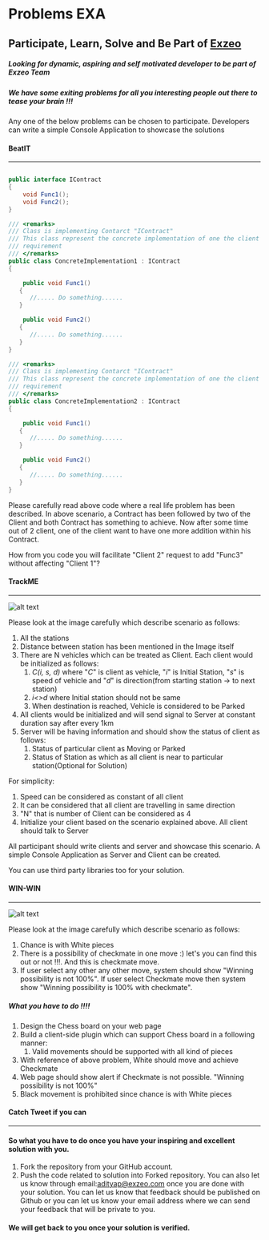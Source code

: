 # Problems EXA

## Participate, Learn, Solve and Be Part of [Exzeo](http://exzeosoftware.com)

##### Looking for dynamic, aspiring and self motivated developer to be part of Exzeo Team

##### We have some exiting problems for all you interesting people out there to tease your brain !!!

Any one of the below problems can be chosen to participate. Developers can write a simple Console Application
to showcase the solutions

#### BeatIT
***

~~~ csharp

public interface IContract
{
    void Func1();
    void Func2();
}

/// <remarks>
/// Class is implementing Contarct "IContract"
/// This class represent the concrete implementation of one the client C1
/// requirement  
/// </remarks>
public class ConcreteImplementation1 : IContract
{

    public void Func1()
   {
      //..... Do something......
   }

    public void Func2()
   {
      //..... Do something......
   }
}

/// <remarks>
/// Class is implementing Contarct "IContract"
/// This class represent the concrete implementation of one the client C2
/// requirement  
/// </remarks>
public class ConcreteImplementation2 : IContract
{

    public void Func1()
   {
      //..... Do something......
   }

    public void Func2()
   {
      //..... Do something......
   }
}

~~~

Please carefully read above code where a real life problem has been described. In above scenario, a Contract has been followed by two of the Client and both Contract has something to achieve. Now after some time out of 2 client, one of the client want to have one more addition within his Contract.

How from you code you will facilitate "Client 2" request to add "Func3" without affecting "Client 1"?

#### TrackME
***

![alt text](http://www.gliffy.com/go/publish/image/6087349/M.png "Stations")

Please look at the image carefully which describe scenario as follows:

1. All the stations
2. Distance between station has been mentioned in the Image itself
3. There are N vehicles which can be treated as Client. Each client would be initialized as follows:
	1. *C(i, s, d)* where "*C*" is client as vehicle, "*i*" is Initial Station, "*s*" is speed of vehicle and "*d*" is direction(from starting station -> to next station)
	2. *i<>d* where Initial station should not be same 
	3. When destination is reached, Vehicle is considered to be Parked
4. All clients would be initialized and will send signal to Server at constant duration say after every 1km
5. Server will be having information and should show the status of client as follows:
	1. Status of particular client as Moving or Parked
	2. Status of Station as which as all client is near to particular station(Optional for Solution)
	
For simplicity:
1. Speed can be considered as constant of all client 
2. It can be considered that all client are travelling in same direction
3. "N" that is number of Client can be considered as 4 
4. Initialize your client based on the scenario explained above. All client should talk to Server 

All participant should write clients and server and showcase this scenario. A simple Console Application as Server and Client can be created.

You can use third party libraries too for your solution.

#### WIN-WIN
***

![alt text](http://www.gliffy.com/go/publish/image/6087498/M.png "Win in 1 step")

Please look at the image carefully which describe scenario as follows:

1. Chance is with White pieces
2. There is a possibility of checkmate in one move :) let's you can find this out or not !!!. And this is checkmate move.
3. If user select any other any other move, system should show "Winning possibility is not 100%". If user select Checkmate move then system show "Winning possibility is 100% with checkmate".


##### What you have to do !!!!

1. Design the Chess board on your web page
2. Build a client-side plugin which can support Chess board in a following manner:
	1. Valid movements should be supported with all kind of pieces
3. With reference of above problem, White should move and achieve Checkmate
4. Web page should show alert if Checkmate is not possible. "Winning possibility is not 100%"
5. Black movement is prohibited since chance is with White pieces

#### Catch Tweet if you can
***


#### So what you have to do once you have your inspiring and excellent solution with you. 

1. Fork the repository from your GitHub account. 
2. Push the code related to solution into Forked repository. You can also let us know through email:adityap@exzeo.com once you are done with your solution. You can let us know that feedback should be published on Github or you can let us know your email address where we can send your feedback that will be private to you.


#### We will get back to you once your solution is verified. 
